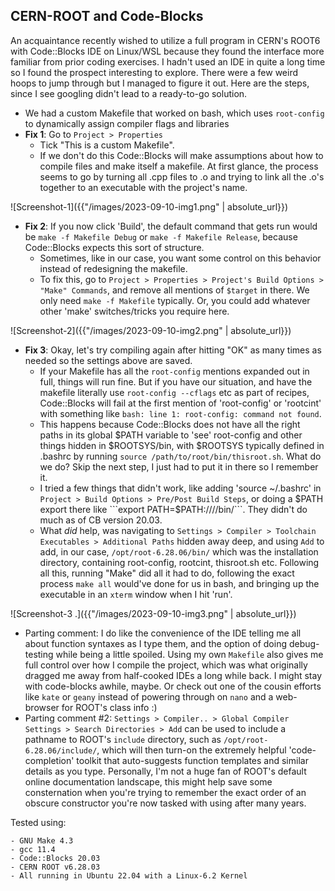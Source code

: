 ## CERN-ROOT and Code-Blocks


An acquaintance recently wished to utilize a full program in CERN's ROOT6 with Code::Blocks IDE on Linux/WSL because they found the interface more familiar from prior coding exercises. I hadn't used an IDE in quite a long time so I found the prospect interesting to explore. There were a few weird hoops to jump through but I managed to figure it out. Here are the steps, since I see googling didn't lead to a ready-to-go solution.
* We had a custom Makefile that worked on bash, which uses ```root-config``` to dynamically assign compiler flags and libraries
* <b>Fix 1</b>: Go to ```Project > Properties```
    - Tick "This is a custom Makefile".
    - If we don't do this Code::Blocks will make assumptions about how to compile files and make itself a makefile. At first glance, the process seems to go by turning all .cpp files to .o and trying to link all the .o's together to an executable with the project's name.
 
![Screenshot-1]({{"/images/2023-09-10-img1.png" | absolute_url}})
 
* <b>Fix 2</b>: If you now click 'Build', the default command that gets run would be ```make -f Makefile Debug``` or ```make -f Makefile Release```, because Code::Blocks expects this sort of structure.
    - Sometimes, like in our case, you want some control on this behavior instead of redesigning the makefile.
    - To fix this, go to ```Project > Properties > Project's Build Options > "Make" Commands```, and remove all mentions of ```$target``` in there. We only need ```make -f Makefile``` typically. Or, you could add whatever other 'make' switches/tricks you require here.
 
![Screenshot-2]({{"/images/2023-09-10-img2.png" | absolute_url}})
 
* <b>Fix 3</b>: Okay, let's try compiling again after hitting "OK" as many times as needed so the settings above are saved.
    - If your Makefile has all the `root-config` mentions expanded out in full, things will run fine. But if you have our situation, and have the makefile literally use `root-config --cflags` etc as part of recipes, Code::Blocks will fail at the first mention of 'root-config' or 'rootcint' with something like ```bash: line 1: root-config: command not found```.
    - This happens because Code::Blocks does not have all the right paths in its global $PATH variable to 'see' root-config and other things hidden in $ROOTSYS/bin, with $ROOTSYS typically defined in .bashrc by running ```source /path/to/root/bin/thisroot.sh```. What do we do? Skip the next step, I just had to put it in there so I remember it.
    - I tried a few things that didn't work, like adding 'source ~/.bashrc' in ```Project > Build Options > Pre/Post Build Steps```, or doing a $PATH export there like ```export PATH=$PATH:/<path>/<to>/<root>/bin/```. They didn't do much as of CB version 20.03.
    - What *did* help, was navigating to ```Settings > Compiler > Toolchain Executables > Additional Paths``` hidden away deep, and using ```Add``` to add, in our case, ```/opt/root-6.28.06/bin/``` which was the installation directory, containing root-config, rootcint, thisroot.sh etc. Following all this, running "Make" did all it had to do, following the exact process ```make all``` would've done for us in bash, and bringing up the executable in an ```xterm``` window when I hit 'run'.
 
![Screenshot-3   .]({{"/images/2023-09-10-img3.png" | absolute_url}})
 
* Parting comment: I do like the convenience of the IDE telling me all about function syntaxes as I type them, and the option of doing debug-testing while being a little spoiled. Using my own ```Makefile``` also gives me full control over how I compile the project, which was what originally dragged me away from half-cooked IDEs a long while back. I might stay with code-blocks awhile, maybe. Or check out one of the cousin efforts like ```kate``` or ```geany``` instead of powering through on ```nano``` and a web-browser for ROOT's class info :)
* Parting comment #2: ```Settings > Compiler.. > Global Compiler Settings > Search Directories > Add``` can be used to include a pathname to ROOT's ```include``` directory, such as ```/opt/root-6.28.06/include/```, which will then turn-on the extremely helpful 'code-completion' toolkit that auto-suggests function templates and similar details as you type. Personally, I'm not a huge fan of ROOT's default online documentation landscape, this might help save some consternation when you're trying to remember the exact order of an obscure constructor you're now tasked with using after many years. 
    
Tested using:

    - GNU Make 4.3
    - gcc 11.4
    - Code::Blocks 20.03
    - CERN ROOT v6.28.03
    - All running in Ubuntu 22.04 with a Linux-6.2 Kernel
